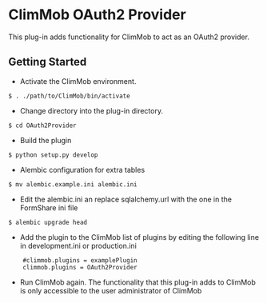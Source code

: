 ClimMob OAuth2 Provider
==============

This plug-in adds functionality for ClimMob to act as an OAuth2 provider. 

Getting Started
---------------

- Activate the ClimMob environment.
```
$ . ./path/to/ClimMob/bin/activate
```

- Change directory into the plug-in directory.
```
$ cd OAuth2Provider
```

- Build the plugin
```
$ python setup.py develop
```

- Alembic configuration for extra tables
```
$ mv alembic.example.ini alembic.ini
```
- Edit the alembic.ini an replace sqlalchemy.url with the one in the FormShare ini file
```    
$ alembic upgrade head
```

- Add the plugin to the ClimMob list of plugins by editing the following line in development.ini or production.ini
```
    #climmob.plugins = examplePlugin
    climmob.plugins = OAuth2Provider
```

- Run ClimMob again. The functionality that this plug-in adds to ClimMob is only accessible to the user administrator of ClimMob
